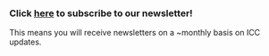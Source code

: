 ### Click <a href="https://forms.gle/YdUfsX5CLRmi2n436">here</a> to subscribe to our newsletter!

This means you will receive newsletters on a ~monthly basis on ICC updates. 
